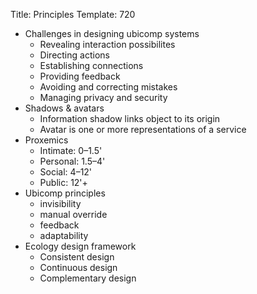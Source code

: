 Title: Principles
Template: 720

- Challenges in designing ubicomp systems
	- Revealing interaction possibilites
	- Directing actions
	- Establishing connections
	- Providing feedback
	- Avoiding and correcting mistakes
	- Managing privacy and security
- Shadows & avatars
	- Information shadow links object to its origin
	- Avatar is one or more representations of a service
- Proxemics
	- Intimate: 0–1.5'
	- Personal: 1.5–4'
	- Social: 4–12'
	- Public: 12'+
- Ubicomp principles
	- invisibility
	- manual override
	- feedback
	- adaptability
- Ecology design framework
	- Consistent design
	- Continuous design
	- Complementary design
